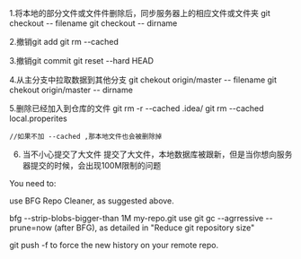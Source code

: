 1.将本地的部分文件或文件件删除后，同步服务器上的相应文件或文件夹
	git checkout -- filename
	git checkout -- dirname

2.撤销git add
	git rm --cached <add file>

3.撤销git commit
	git reset --hard HEAD

4.从主分支中拉取数据到其他分支
	git chekout origin/master -- filename
	git chekout origin/master -- dirname

5.删除已经加入到仓库的文件
	git rm -r --cached .idea/
	git rm --cached local.properites

	//如果不加 --cached ,那本地文件也会被删除掉


6. 当不小心提交了大文件
    提交了大文件，本地数据库被跟新，但是当你想向服务器提交的时候，会出现100M限制的问题

You need to:

use BFG Repo Cleaner, as suggested above.

bfg --strip-blobs-bigger-than 1M  my-repo.git
use 
git gc --agrressive --prune=now (after BFG), as detailed in "Reduce git repository size"

git push -f to force the new history on your remote repo.
